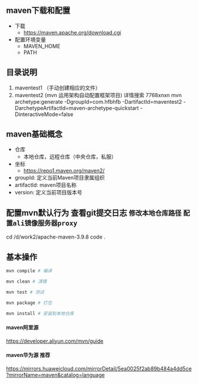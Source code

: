 



## maven下载和配置
- 下载
   - https://maven.apache.org/download.cgi
- 配置环境变量
   - MAVEN_HOME
   - PATH



## 目录说明
1. maventest1  （手动创建相应的文件）
2. maventest2   (mvn 运用架构自动配置框架项目)  详情搜索 7768xnxn
mvn archetype:generate -DgroupId=com.hfbhfb -DartifactId=maventest2 -DarchetypeArtifactId=maven-archetype-quickstart -DinteractiveMode=false


## maven基础概念

- 仓库
   - 本地仓库，远程仓库（中央仓库，私服）
- 坐标
   - https://repo1.maven.org/maven2/
- groupId: 定义当前Maven项目隶属组织
- artifactId: maven项目名称
- version: 定义当前项目版本号


## 配置mvn默认行为 查看git提交日志 `修改本地仓库路径`  `配置ali镜像服务器proxy`
cd /d/work2/apache-maven-3.9.8
code .



## 基本操作
```sh
mvn compile # 编译

mvn clean # 清理

mvn test # 测试

mvn package # 打包

mvn install # 安装到本地仓库

```



#### maven阿里源
https://developer.aliyun.com/mvn/guide

#### maven华为源 **推荐**
https://mirrors.huaweicloud.com/mirrorDetail/5ea0025f2ab89b484a4dd5ce?mirrorName=maven&catalog=language





